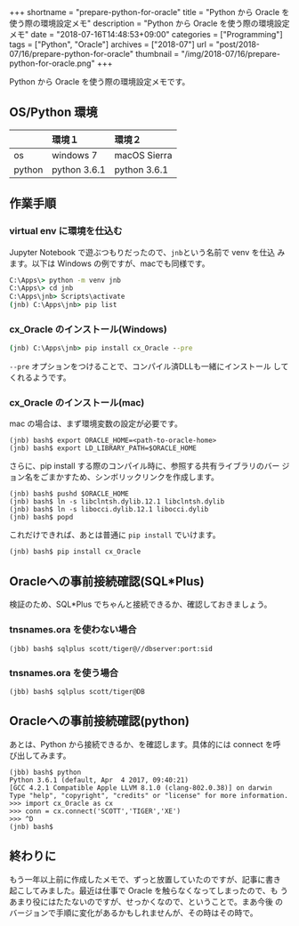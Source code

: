 +++
shortname = "prepare-python-for-oracle"
title = "Python から Oracle を使う際の環境設定メモ"
description = "Python から Oracle を使う際の環境設定メモ"
date = "2018-07-16T14:48:53+09:00"
categories = ["Programming"]
tags = ["Python", "Oracle"]
archives = ["2018-07"]
url = "post/2018-07/16/prepare-python-for-oracle"
thumbnail = "/img/2018-07/16/prepare-python-for-oracle.png"
+++

Python から Oracle を使う際の環境設定メモです。

<!--more-->

## OS/Python 環境

|        | 環境１         | 環境２         |
|--------|:--------------|:--------------|
| os     | windows 7     | macOS Sierra  |
| python | python 3.6.1  | python 3.6.1  |

## 作業手順

### virtual env に環境を仕込む

Jupyter Notebook で遊ぶつもりだったので、`jnb`という名前で venv を仕込
みます。以下は Windows の例ですが、macでも同様です。

```bat
C:\Apps\> python -m venv jnb
C:\Apps\> cd jnb
C:\Apps\jnb> Scripts\activate
(jnb) C:\Apps\jnb> pip list
```

### cx_Oracle のインストール(Windows)

```bat
(jnb) C:\Apps\jnb> pip install cx_Oracle --pre
```

`--pre` オプションをつけることで、コンパイル済DLLも一緒にインストール
してくれるようです。

### cx_Oracle のインストール(mac)

mac の場合は、まず環境変数の設定が必要です。

```shell-session
(jnb) bash$ export ORACLE_HOME=<path-to-oracle-home>
(jnb) bash$ export LD_LIBRARY_PATH=$ORACLE_HOME
```

さらに、pip install する際のコンパイル時に、参照する共有ライブラリのバー
ジョン名をごまかすため、シンボリックリンクを作成します。

```shell-session
(jnb) bash$ pushd $ORACLE_HOME
(jnb) bash$ ln -s libclntsh.dylib.12.1 libclntsh.dylib
(jnb) bash$ ln -s libocci.dylib.12.1 libocci.dylib
(jnb) bash$ popd
```

これだけできれば、あとは普通に `pip install` でいけます。

```shell-session
(jnb) bash$ pip install cx_Oracle
```

## Oracleへの事前接続確認(SQL*Plus)

検証のため、SQL*Plus でちゃんと接続できるか、確認しておきましょう。

### tnsnames.ora を使わない場合

```
(jbb) bash$ sqlplus scott/tiger@//dbserver:port:sid
```

### tnsnames.ora を使う場合

```
(jbb) bash$ sqlplus scott/tiger@DB
```

## Oracleへの事前接続確認(python)

あとは、Python から接続できるか、を確認します。具体的には connect を呼
び出してみます。

```shell-session
(jbb) bash$ python
Python 3.6.1 (default, Apr  4 2017, 09:40:21) 
[GCC 4.2.1 Compatible Apple LLVM 8.1.0 (clang-802.0.38)] on darwin
Type "help", "copyright", "credits" or "license" for more information.
>>> import cx_Oracle as cx
>>> conn = cx.connect('SCOTT','TIGER','XE')
>>> ^D
(jnb) bash$
```

## 終わりに

もう一年以上前に作成したメモで、ずっと放置していたのですが、記事に書き
起こしてみました。最近は仕事で Oracle を触らなくなってしまったので、も
うあまり役にはたたないのですが、せっかくなので、ということで。まあ今後
のバージョンで手順に変化があるかもしれませんが、その時はその時で。
